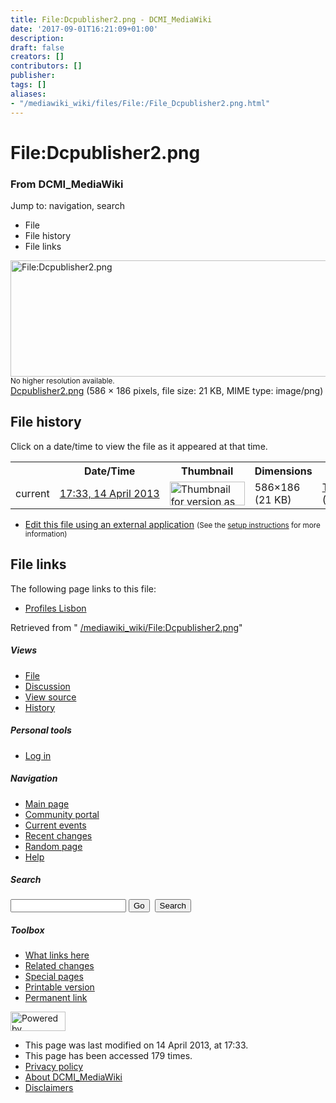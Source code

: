 ```yaml
---
title: File:Dcpublisher2.png - DCMI_MediaWiki
date: '2017-09-01T16:21:09+01:00'
description: 
draft: false
creators: []
contributors: []
publisher: 
tags: []
aliases:
- "/mediawiki_wiki/files/File:/File_Dcpublisher2.png.html"
---
```


<a id="top"></a>
# File:Dcpublisher2.png

### From DCMI\_MediaWiki

Jump to: navigation, search
<!-- start content -->
- File
- File history
- File links

 [<img alt="File:Dcpublisher2.png" src="/images/6/60/Dcpublisher2.png" width="586" height="186">](/mediawiki_wiki/files/Dcpublisher2.png)  
<small>No higher resolution available.</small>  
 [Dcpublisher2.png](/images/6/60/Dcpublisher2.png)‎ (586 × 186 pixels, file size: 21 KB, MIME type: image/png)
<!-- 
NewPP limit report
Preprocessor node count: 0/1000000
Post-expand include size: 0/2097152 bytes
Template argument size: 0/2097152 bytes
Expensive parser function count: 0/100
-->
## File history

Click on a date/time to view the file as it appeared at that time.

<table class="wikitable filehistory">
  <tr>
    <td></td>
    <th>Date/Time</th>
    <th>Thumbnail</th>
    <th>Dimensions</th>
    <th>User</th>
    <th>Comment</th>
  </tr>
  <tr>
    <td>current</td>
    <td class="filehistory-selected" style="white-space: nowrap;"><a href="/mediawiki_wiki/files/Dcpublisher2.png">17:33, 14 April 2013</a></td>
    <td><a href="/images/6/60/Dcpublisher2.png"><img alt="Thumbnail for version as of 17:33, 14 April 2013" src="/images/6/60/Dcpublisher2.png" width="120" height="38"></a></td>
    <td>586×186 <span style="white-space: nowrap;">(21 KB)</span>
    </td>
    <td>
      <a href="/index.php/User:TomBaker" title="User:TomBaker" class="mw-userlink">TomBaker</a> <span style="white-space: nowrap;"> <span class="mw-usertoollinks">(<a href="/index.php?title=User_talk:TomBaker&amp;action=edit&amp;redlink=1" class="new" title="User talk:TomBaker (page does not exist)">Talk</a> | <a href="/index.php/Special:Contributions/TomBaker" title="Special:Contributions/TomBaker">contribs</a>)</span></span>
    </td>
    <td></td>
  </tr>
</table>

  

- [Edit this file using an external application](/index.php?title=File:Dcpublisher2.png&action=edit&externaledit=true&mode=file "File:Dcpublisher2.png") <small>(See the <a href="http://www.mediawiki.org/wiki/Manual:External_editors" class="external text" rel="nofollow">setup instructions</a> for more information)</small>

## File links

The following page links to this file:

- [Profiles Lisbon](/index.php/Profiles_Lisbon "Profiles Lisbon")

Retrieved from " [/mediawiki_wiki/File:Dcpublisher2.png](/mediawiki_wiki/files/File:/File:Dcpublisher2.png.html)"

<!-- end content -->

##### Views

- [File](/mediawiki_wiki/files/File:/File:Dcpublisher2.png.html "View the file page [c]")
- [Discussion](/index.php?title=File_talk:Dcpublisher2.png&action=edit&redlink=1 "Discussion about the content page [t]")
- [View source](/index.php?title=File:Dcpublisher2.png&action=edit "This page is protected.
You can view its source [e]")
- [History](/index.php?title=File:Dcpublisher2.png&action=history "Past revisions of this page [h]")

##### Personal tools

- [Log in](/index.php?title=Special:UserLogin&returnto=File:Dcpublisher2.png "You are encouraged to log in; however, it is not mandatory [o]")

<script type="text/javascript"> if (window.isMSIE55) fixalpha(); </script>

##### Navigation

- [Main page](/index.php/Main_Page "Visit the main page [z]")
- [Community portal](/index.php/DCMI_MediaWiki:Community_portal "About the project, what you can do, where to find things")
- [Current events](/index.php/DCMI_MediaWiki:Current_events "Find background information on current events")
- [Recent changes](/index.php/Special:RecentChanges "The list of recent changes in the wiki [r]")
- [Random page](/index.php/Special:Random "Load a random page [x]")
- [Help](/index.php/Help:Contents "The place to find out")

##### <label for="searchInput">Search</label>

<form action="/index.php" id="searchform">
				<input type="hidden" name="title" value="Special:Search">
				<input id="searchInput" title="Search DCMI_MediaWiki" accesskey="f" type="search" name="search">
				<input type="submit" name="go" class="searchButton" id="searchGoButton" value="Go" title="Go to a page with this exact name if exists"> 
				<input type="submit" name="fulltext" class="searchButton" id="mw-searchButton" value="Search" title="Search the pages for this text">
			</form>

##### Toolbox

- [What links here](/index.php/Special:WhatLinksHere/File:Dcpublisher2.png "List of all wiki pages that link here [j]")
- [Related changes](/index.php/Special:RecentChangesLinked/File:Dcpublisher2.png "Recent changes in pages linked from this page [k]")
- [Special pages](/index.php/Special:SpecialPages "List of all special pages [q]")
- [Printable version](/index.php?title=File:Dcpublisher2.png&printable=yes "Printable version of this page [p]")
- [Permanent link](/index.php?title=File:Dcpublisher2.png&oldid=4824 "Permanent link to this revision of the page")

<!-- end of the left (by default at least) column -->

 [<img src="/skins/common/images/poweredby_mediawiki_88x31.png" height="31" width="88" alt="Powered by MediaWiki">](http://www.mediawiki.org/)

- This page was last modified on 14 April 2013, at 17:33.
- This page has been accessed 179 times.
- [Privacy policy](/index.php/DCMI_MediaWiki:Privacy_policy "DCMI MediaWiki:Privacy policy")
- [About DCMI\_MediaWiki](/index.php/DCMI_MediaWiki:About "DCMI MediaWiki:About")
- [Disclaimers](/index.php/DCMI_MediaWiki:General_disclaimer "DCMI MediaWiki:General disclaimer")

<script>if (window.runOnloadHook) runOnloadHook();</script><!-- Served in 0.458 secs. -->
